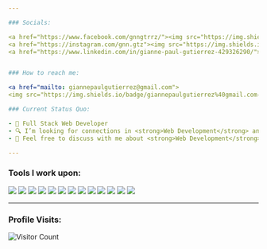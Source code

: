```yaml
---

### Socials:

<a href="https://www.facebook.com/gnngtrrz/"><img src="https://img.shields.io/badge/facebook-blue?style=for-the-badge&logo=facebook&logoColor=white"></a>
<a href="https://instagram.com/gnn.gtz"><img src="https://img.shields.io/badge/instagram-hotpink?style=for-the-badge&logo=instagram&logoColor=white"></a>
<a href="https://www.linkedin.com/in/gianne-paul-gutierrez-429326290/"><img src="https://img.shields.io/badge/linkedin-navy?style=for-the-badge&logo=instagram&logoColor=white"></a> <a href="https://gnngtrrz.github.io/web-portfolio/"><img src="https://img.shields.io/badge/my%20portfolio-white?style=for-the-badge&logo=github&logoColor=black"></a>


### How to reach me:

<a href="mailto: giannepaulgutierrez@gmail.com">
<img src="https://img.shields.io/badge/giannepaulgutierrez%40gmail.com-orange?style=for-the-badge&logo=gmail&logoColor=white"></a>

### Current Status Quo:

- 💼 Full Stack Web Developer
- 🔍 I’m looking for connections in <strong>Web Development</strong> and <strong> Software Engineering</strong> Industry.
- 💬 Feel free to discuss with me about <strong>Web Development</strong> and <strong>Software Engineering</strong>.

---
```


### Tools I work upon:

<img src="https://img.shields.io/badge/html5-%23E34F26.svg?style=for-the-badge&logo=html5&logoColor=white"> <img src="https://img.shields.io/badge/css3%20-%2314354C.svg?&style=for-the-badge&logo=css3&logoColor=white"> <img src="https://img.shields.io/badge/javascript%20-%23323330.svg?&style=for-the-badge&logo=javascript&logoColor=%23F7DF1E"> <img src="https://img.shields.io/badge/react-%2320232a.svg?style=for-the-badge&logo=react&logoColor=%2361DAFB"> <img src="https://img.shields.io/badge/node.js%20-%23008CC1.svg?&style=for-the-badge&logo=node.js&logoColor=white"> <img src="https://img.shields.io/badge/mongodb%20-%2347A248svg?&style=for-the-badge&logo=mongodb&logoColor=white"> <img src="https://img.shields.io/badge/git%20-%23F05032.svg?&style=for-the-badge&logo=git&logoColor=white"/> <img src="http://img.shields.io/badge/-VS%20Code-000000?style=for-the-badge&logo=Visual-studio-code&logoColor=blue"> <img src="https://img.shields.io/badge/figma-%23F24E1E.svg?style=for-the-badge&logo=figma&logoColor=white"> <img src="https://img.shields.io/badge/bootstrap-darkviolet?style=for-the-badge&logo=bootstrap&logoColor=white"> <img src="https://img.shields.io/badge/express.js-white?style=for-the-badge&logo=express&logoColor=black"> <img src="https://img.shields.io/badge/TypeScript-007ACC?style=for-the-badge&logo=typescript&logoColor=white"> <img src="https://img.shields.io/badge/next.js-black?style=for-the-badge&logo=next.js&logoColor=white">

[//]: <> (Credits: gnngtrrz)
[//]: <> (Credits: Last edited on: 12/11/23)

---

### Profile Visits:

![Visitor Count](https://profile-counter.glitch.me/{gnngtrrz}/count.svg)
